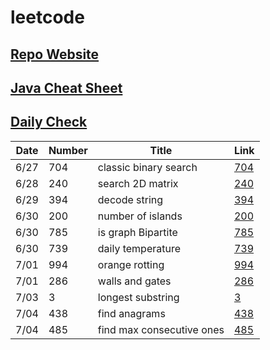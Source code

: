 # leetcode

## [Repo Website](https://simonzhang0428.github.io/leetcode/)
## [Java Cheat Sheet](CheatSheet.pdf)
## [Daily Check](DailyCheck.pdf)

| Date          | Number        |  Title |  Link
| -----------   | -----------   | -----------                   | ----------- |
| 6/27          | 704           | classic binary search         | [704](BinarySearch704.java)
| 6/28          | 240           | search 2D matrix              | [240](SearchMatrix240.java)
| 6/29          | 394           | decode string                 | [394](DecodeString394.java)
| 6/30          | 200           | number of islands             | [200](NumIslands200.java)
| 6/30          | 785           | is graph Bipartite            | [785](IsBipartite785.java)
| 6/30          | 739           | daily temperature             | [739](DailyTemperatures739.java)
| 7/01          | 994           | orange rotting                | [994](OrangeRotton994.java)
| 7/01          | 286           | walls and gates               | [286](WallAndGate286.java)
| 7/03          | 3             | longest substring             | [3](LengthOfLongestSubstring3.java)
| 7/04          | 438           | find anagrams                 | [438](FindAnagrams438.java)
| 7/04          | 485           | find max consecutive ones     | [485](FindMaxConsecutiveOnes485.java)

